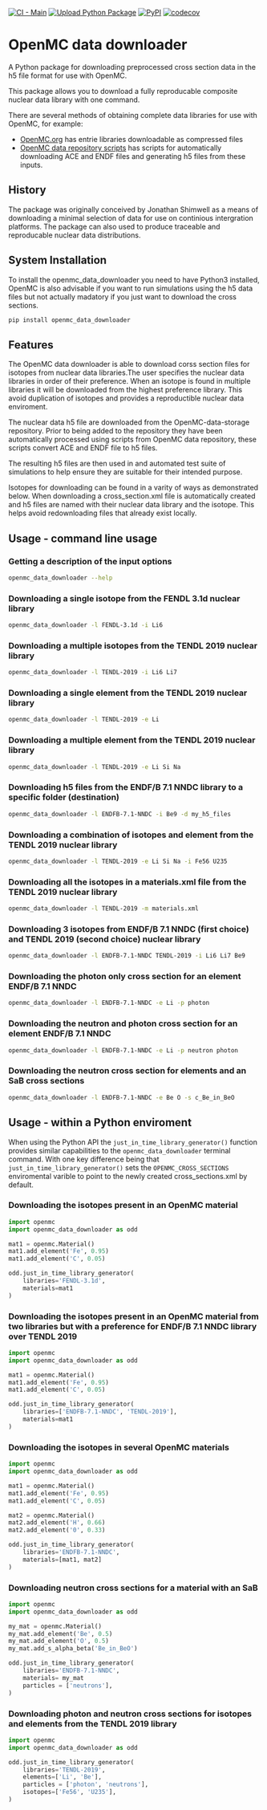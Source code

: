 
[![CI - Main](https://github.com/openmc-data-storage/openmc_data_downloader/actions/workflows/docker_ci_main.yml/badge.svg)](https://github.com/openmc-data-storage/openmc_data_downloader/actions/workflows/docker_ci_main.yml)
[![Upload Python Package](https://github.com/openmc-data-storage/openmc_data_downloader/actions/workflows/python-publish.yml/badge.svg)](https://github.com/openmc-data-storage/openmc_data_downloader/actions/workflows/python-publish.yml)
[![PyPI](https://img.shields.io/pypi/v/openmc_data_downloader?color=brightgreen&label=pypi&logo=grebrightgreenen&logoColor=green)](https://pypi.org/project/openmc_data_downloader/)
[![codecov](https://codecov.io/gh/openmc-data-storage/openmc_data_downloader/branch/main/graph/badge.svg)](https://codecov.io/gh/openmc-data-storage/openmc_data_downloader)



# OpenMC data downloader

A Python package for downloading preprocessed cross section data in the h5 file
format for use with OpenMC.

This package allows you to download a fully reproducable composite nuclear data
library with one command.

There are several methods of obtaining complete data libraries for use with
OpenMC, for example:

- [OpenMC.org](https://openmc.org/) has entrie libraries downloadable as compressed files
- [OpenMC data repository scripts](https://github.com/openmc-dev/data/) has scripts for automatically downloading ACE and ENDF files and generating h5 files from these inputs.


## History

The package was originally conceived by Jonathan Shimwell as a means of
downloading a minimal selection of data for use on continious intergration
platforms.
The package can also used to produce traceable and reproducable
nuclear data distributions.

## System Installation

To install the openmc_data_downloader you need to have Python3 installed,
OpenMC is also advisable if you want to run simulations using the h5 data files
but not actually madatory if you just want to download the cross sections.


```bash
pip install openmc_data_downloader
```

## Features

The OpenMC data downloader is able to download corss section files for isotopes
from nuclear data libraries.The user specifies the nuclear data libraries in
order of their preference. When an isotope is found in multiple libraries it
will be downloaded from the highest preference library. This avoid duplication
of isotopes and provides a reproductible nuclear data enviroment.

The nuclear data h5 file are downloaded from the OpenMC-data-storage
repository. Prior to being added to the repository they have been automatically
processed using scripts from OpenMC data repository, these scripts convert ACE
and ENDF file to h5 files.

The resulting h5 files are then used in and automated test suite of simulations
to help ensure they are suitable for their intended purpose.

Isotopes for downloading can be found in a varity of ways as demonstrated below.
When downloading a cross_section.xml file is automatically created and h5 files
are named with their nuclear data library and the isotope. This helps avoid
redownloading files that already exist locally.

## Usage - command line usage

### Getting a description of the input options
```bash
openmc_data_downloader --help
```

### Downloading a single isotope from the FENDL 3.1d nuclear library
```bash
openmc_data_downloader -l FENDL-3.1d -i Li6
```

### Downloading a multiple isotopes from the TENDL 2019 nuclear library
```bash
openmc_data_downloader -l TENDL-2019 -i Li6 Li7
```

### Downloading a single element from the TENDL 2019 nuclear library
```bash
openmc_data_downloader -l TENDL-2019 -e Li
```

### Downloading a multiple element from the TENDL 2019 nuclear library
```bash
openmc_data_downloader -l TENDL-2019 -e Li Si Na
```
### Downloading h5 files from the ENDF/B 7.1 NNDC library to a specific folder (destination)
```bash
openmc_data_downloader -l ENDFB-7.1-NNDC -i Be9 -d my_h5_files
```

### Downloading a combination of isotopes and element from the TENDL 2019 nuclear library
```bash
openmc_data_downloader -l TENDL-2019 -e Li Si Na -i Fe56 U235
```

### Downloading all the isotopes in a materials.xml file from the TENDL 2019 nuclear library
```bash
openmc_data_downloader -l TENDL-2019 -m materials.xml
```

### Downloading 3 isotopes from ENDF/B 7.1 NNDC (first choice) and TENDL 2019 (second choice) nuclear library
```bash
openmc_data_downloader -l ENDFB-7.1-NNDC TENDL-2019 -i Li6 Li7 Be9
```

### Downloading the photon only cross section for an element ENDF/B 7.1 NNDC
```bash
openmc_data_downloader -l ENDFB-7.1-NNDC -e Li -p photon 
```

### Downloading the neutron and photon cross section for an element ENDF/B 7.1 NNDC
```bash
openmc_data_downloader -l ENDFB-7.1-NNDC -e Li -p neutron photon
```

### Downloading the neutron cross section for elements and an SaB cross sections
```bash
openmc_data_downloader -l ENDFB-7.1-NNDC -e Be O -s c_Be_in_BeO
```


## Usage - within a Python enviroment

When using the Python API the ```just_in_time_library_generator()``` function
provides similar capabilities to the ```openmc_data_downloader``` terminal
command. With one key difference being that ```just_in_time_library_generator()```
sets the ```OPENMC_CROSS_SECTIONS``` enviromental varible to point to the
newly created cross_sections.xml by default.

### Downloading the isotopes present in an OpenMC material
```python
import openmc
import openmc_data_downloader as odd

mat1 = openmc.Material()
mat1.add_element('Fe', 0.95)
mat1.add_element('C', 0.05)

odd.just_in_time_library_generator(
    libraries='FENDL-3.1d',
    materials=mat1
)
```

### Downloading the isotopes present in an OpenMC material from two libraries but with a preference for ENDF/B 7.1 NNDC library over TENDL 2019
```python
import openmc
import openmc_data_downloader as odd

mat1 = openmc.Material()
mat1.add_element('Fe', 0.95)
mat1.add_element('C', 0.05)

odd.just_in_time_library_generator(
    libraries=['ENDFB-7.1-NNDC', 'TENDL-2019'],
    materials=mat1
)
```

### Downloading the isotopes in several OpenMC materials
```python
import openmc
import openmc_data_downloader as odd

mat1 = openmc.Material()
mat1.add_element('Fe', 0.95)
mat1.add_element('C', 0.05)

mat2 = openmc.Material()
mat2.add_element('H', 0.66)
mat2.add_element('0', 0.33)

odd.just_in_time_library_generator(
    libraries='ENDFB-7.1-NNDC',
    materials=[mat1, mat2]
)
```

### Downloading neutron cross sections for a material with an SaB
```python
import openmc
import openmc_data_downloader as odd

my_mat = openmc.Material()
my_mat.add_element('Be', 0.5)
my_mat.add_element('O', 0.5)
my_mat.add_s_alpha_beta('Be_in_BeO')

odd.just_in_time_library_generator(
    libraries='ENDFB-7.1-NNDC',
    materials= my_mat
    particles = ['neutrons'],
)
```

### Downloading photon and neutron cross sections for isotopes and elements from the TENDL 2019 library
```python
import openmc
import openmc_data_downloader as odd

odd.just_in_time_library_generator(
    libraries='TENDL-2019',
    elements=['Li', 'Be'],
    particles = ['photon', 'neutrons'],
    isotopes=['Fe56', 'U235'],
)
```
